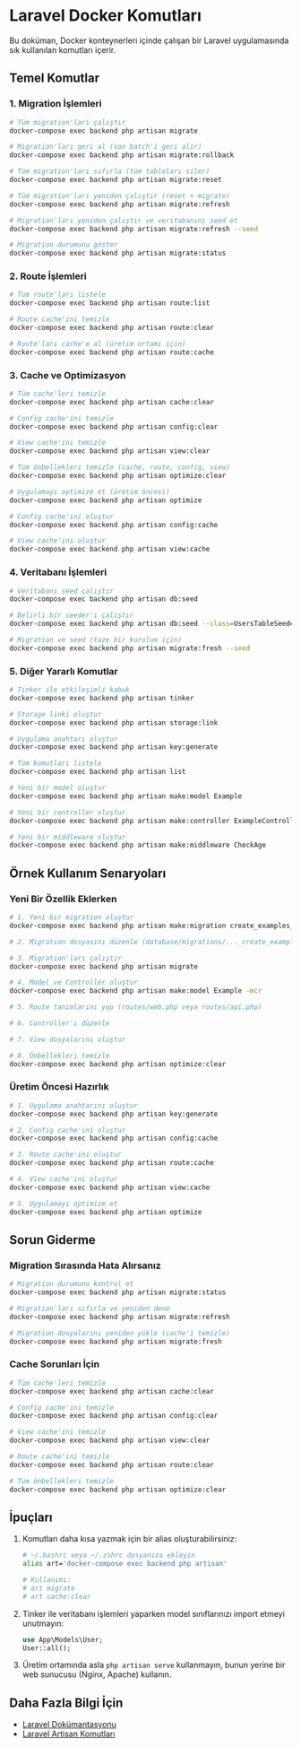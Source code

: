 # Laravel Docker Komutları

Bu doküman, Docker konteynerleri içinde çalışan bir Laravel uygulamasında sık kullanılan komutları içerir.

## Temel Komutlar

### 1. Migration İşlemleri

```bash
# Tüm migration'ları çalıştır
docker-compose exec backend php artisan migrate

# Migration'ları geri al (son batch'i geri alır)
docker-compose exec backend php artisan migrate:rollback

# Tüm migration'ları sıfırla (tüm tabloları siler)
docker-compose exec backend php artisan migrate:reset

# Tüm migration'ları yeniden çalıştır (reset + migrate)
docker-compose exec backend php artisan migrate:refresh

# Migration'ları yeniden çalıştır ve veritabanını seed et
docker-compose exec backend php artisan migrate:refresh --seed

# Migration durumunu göster
docker-compose exec backend php artisan migrate:status
```

### 2. Route İşlemleri

```bash
# Tüm route'ları listele
docker-compose exec backend php artisan route:list

# Route cache'ini temizle
docker-compose exec backend php artisan route:clear

# Route'ları cache'e al (üretim ortamı için)
docker-compose exec backend php artisan route:cache
```

### 3. Cache ve Optimizasyon

```bash
# Tüm cache'leri temizle
docker-compose exec backend php artisan cache:clear

# Config cache'ini temizle
docker-compose exec backend php artisan config:clear

# View cache'ini temizle
docker-compose exec backend php artisan view:clear

# Tüm önbellekleri temizle (cache, route, config, view)
docker-compose exec backend php artisan optimize:clear

# Uygulamayı optimize et (üretim öncesi)
docker-compose exec backend php artisan optimize

# Config cache'ini oluştur
docker-compose exec backend php artisan config:cache

# View cache'ini oluştur
docker-compose exec backend php artisan view:cache
```

### 4. Veritabanı İşlemleri

```bash
# Veritabanı seed çalıştır
docker-compose exec backend php artisan db:seed

# Belirli bir seeder'ı çalıştır
docker-compose exec backend php artisan db:seed --class=UsersTableSeeder

# Migration ve seed (taze bir kurulum için)
docker-compose exec backend php artisan migrate:fresh --seed
```

### 5. Diğer Yararlı Komutlar

```bash
# Tinker ile etkileşimli kabuk
docker-compose exec backend php artisan tinker

# Storage linki oluştur
docker-compose exec backend php artisan storage:link

# Uygulama anahtarı oluştur
docker-compose exec backend php artisan key:generate

# Tüm komutları listele
docker-compose exec backend php artisan list

# Yeni bir model oluştur
docker-compose exec backend php artisan make:model Example

# Yeni bir controller oluştur
docker-compose exec backend php artisan make:controller ExampleController

# Yeni bir middleware oluştur
docker-compose exec backend php artisan make:middleware CheckAge
```

## Örnek Kullanım Senaryoları

### Yeni Bir Özellik Eklerken

```bash
# 1. Yeni bir migration oluştur
docker-compose exec backend php artisan make:migration create_examples_table

# 2. Migration dosyasını düzenle (database/migrations/..._create_examples_table.php)

# 3. Migration'ları çalıştır
docker-compose exec backend php artisan migrate

# 4. Model ve Controller oluştur
docker-compose exec backend php artisan make:model Example -mcr

# 5. Route tanımlarını yap (routes/web.php veya routes/api.php)

# 6. Controller'ı düzenle

# 7. View dosyalarını oluştur

# 8. Önbellekleri temizle
docker-compose exec backend php artisan optimize:clear
```

### Üretim Öncesi Hazırlık

```bash
# 1. Uygulama anahtarını oluştur
docker-compose exec backend php artisan key:generate

# 2. Config cache'ini oluştur
docker-compose exec backend php artisan config:cache

# 3. Route cache'ini oluştur
docker-compose exec backend php artisan route:cache

# 4. View cache'ini oluştur
docker-compose exec backend php artisan view:cache

# 5. Uygulamayı optimize et
docker-compose exec backend php artisan optimize
```

## Sorun Giderme

### Migration Sırasında Hata Alırsanız

```bash
# Migration durumunu kontrol et
docker-compose exec backend php artisan migrate:status

# Migration'ları sıfırla ve yeniden dene
docker-compose exec backend php artisan migrate:refresh

# Migration dosyalarını yeniden yükle (cache'i temizle)
docker-compose exec backend php artisan migrate:fresh
```

### Cache Sorunları İçin

```bash
# Tüm cache'leri temizle
docker-compose exec backend php artisan cache:clear

# Config cache'ini temizle
docker-compose exec backend php artisan config:clear

# View cache'ini temizle
docker-compose exec backend php artisan view:clear

# Route cache'ini temizle
docker-compose exec backend php artisan route:clear

# Tüm önbellekleri temizle
docker-compose exec backend php artisan optimize:clear
```

## İpuçları

1. Komutları daha kısa yazmak için bir alias oluşturabilirsiniz:
   ```bash
   # ~/.bashrc veya ~/.zshrc dosyanıza ekleyin
   alias art='docker-compose exec backend php artisan'
   
   # Kullanımı:
   # art migrate
   # art cache:clear
   ```

2. Tinker ile veritabanı işlemleri yaparken model sınıflarınızı import etmeyi unutmayın:
   ```php
   use App\Models\User;
   User::all();
   ```

3. Üretim ortamında asla `php artisan serve` kullanmayın, bunun yerine bir web sunucusu (Nginx, Apache) kullanın.

## Daha Fazla Bilgi İçin

- [Laravel Dokümantasyonu](https://laravel.com/docs)
- [Laravel Artisan Komutları](https://laravel.com/docs/artisan)
